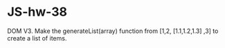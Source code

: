 # JS-hw-38

DOM V3. Make the generateList(array) function from [1,2, [1.1,1.2,1.3] ,3] to create a list of items.
